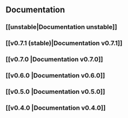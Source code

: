 ## Documentation
### [[unstable|Documentation unstable]]
### [[v0.7.1 (stable)|Documentation v0.7.1]]
### [[v0.7.0 |Documentation v0.7.0]]
### [[v0.6.0 |Documentation v0.6.0]]
### [[v0.5.0 |Documentation v0.5.0]]
### [[v0.4.0 |Documentation v0.4.0]]
